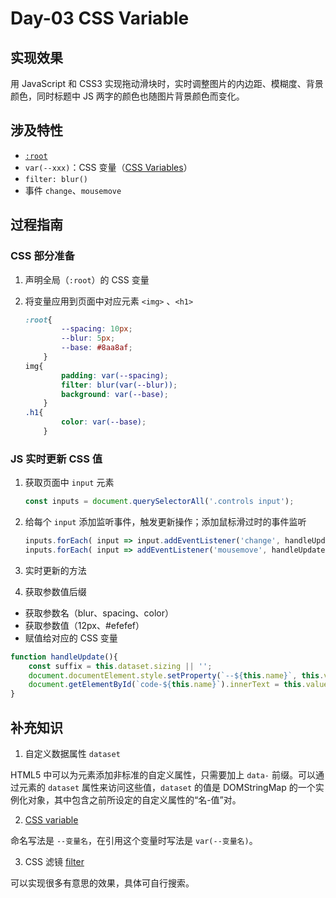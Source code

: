 # Day-03  CSS Variable



## 实现效果

用 JavaScript 和 CSS3 实现拖动滑块时，实时调整图片的内边距、模糊度、背景颜色，同时标题中 JS 两字的颜色也随图片背景颜色而变化。

## 涉及特性

- [`:root`](https://developer.mozilla.org/zh-CN/docs/Web/CSS/:root)
- `var(--xxx)`：CSS 变量（[CSS Variables](https://developer.mozilla.org/zh-CN/docs/Web/CSS/Using_CSS_variables)）
- `filter: blur()`
- 事件 `change`、`mousemove`

## 过程指南

### CSS 部分准备

1. 声明全局（`:root`）的 CSS 变量

2. 将变量应用到页面中对应元素 `<img>` 、`<h1>`

   ```css
   :root{
           --spacing: 10px;
           --blur: 5px;
           --base: #8aa8af;
       }
   img{
           padding: var(--spacing);
           filter: blur(var(--blur));
           background: var(--base);
       }
   .h1{
           color: var(--base);
       }
   ```

   

### JS 实时更新 CSS 值
1. 获取页面中 `input` 元素

   ```js
   const inputs = document.querySelectorAll('.controls input');
   ```

   

2. 给每个 `input` 添加监听事件，触发更新操作；添加鼠标滑过时的事件监听

   ```js
   inputs.forEach( input => input.addEventListener('change', handleUpdate));
   inputs.forEach( input => addEventListener('mousemove', handleUpdate));
   ```

   

3. 实时更新的方法
  1.  获取参数值后缀
  - 获取参数名（blur、spacing、color）
  - 获取参数值（12px、#efefef）
  - 赋值给对应的 CSS 变量

```js
function handleUpdate(){
	const suffix = this.dataset.sizing || ''; 
    document.documentElement.style.setProperty(`--${this.name}`, this.value + suffix); 
    document.getElementById(`code-${this.name}`).innerText = this.value + suffix;  //页面参数实时显示
}
```



## 补充知识

1. 自定义数据属性 `dataset`

  HTML5 中可以为元素添加非标准的自定义属性，只需要加上 `data-` 前缀。可以通过元素的 `dataset` 属性来访问这些值，`dataset` 的值是 DOMStringMap 的一个实例化对象，其中包含之前所设定的自定义属性的“名-值”对。

2. [CSS variable](https://developer.mozilla.org/zh-CN/docs/Web/CSS/Using_CSS_variables)

  命名写法是 `--变量名`，在引用这个变量时写法是 `var(--变量名)`。

3. CSS 滤镜 [filter](https://developer.mozilla.org/zh-CN/docs/Web/CSS/filter)

  可以实现很多有意思的效果，具体可自行搜索。

